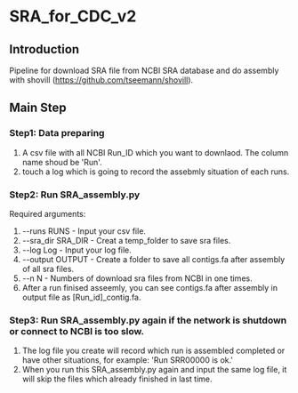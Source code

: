 # SRA_for_CDC_v2
## Introduction
Pipeline for download SRA file from NCBI SRA database and do assembly with shovill (https://github.com/tseemann/shovill).
## Main Step
### Step1: Data preparing
1. A csv file with all NCBI Run_ID which you want to downlaod. The column name shoud be 'Run'.
2. touch a log which is going to record the assebmly situation of each runs.
### Step2: Run SRA_assembly.py
Required arguments:
1. --runs RUNS - Input your csv file.
2. --sra_dir SRA_DIR - Creat a temp_folder to save sra files.
3. --log Log - Input your log file.
4. --output OUTPUT - Create a folder to save all contigs.fa after assembly of all sra files.
5. --n N - Numbers of download sra files from NCBI in one times.
6. After a run finised asseemly, you can see contigs.fa after assembly in output file as [Run_id]_contig.fa.
### Step3: Run SRA_assembly.py again if the network is shutdown or connect to NCBI is too slow.
1. The log file you create will record which run is assembled completed or have other situations, for example: 'Run SRR00000 is ok.'
2. When you run this SRA_assembly.py again and input the same log file, it will skip the files which already finished in last time.
 

